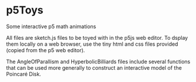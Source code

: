 # p5Toys
Some interactive p5 math animations

All files are sketch.js files to be toyed with in the p5js web editor. 
To dsplay them locally on a web browser, use the tiny html and css files provided (copied from the p5 web editor).

The AngleOfParallism and HyperbolicBilliards files include several functions that can be used more generally to construct an interactive model of the Poincaré Disk.
